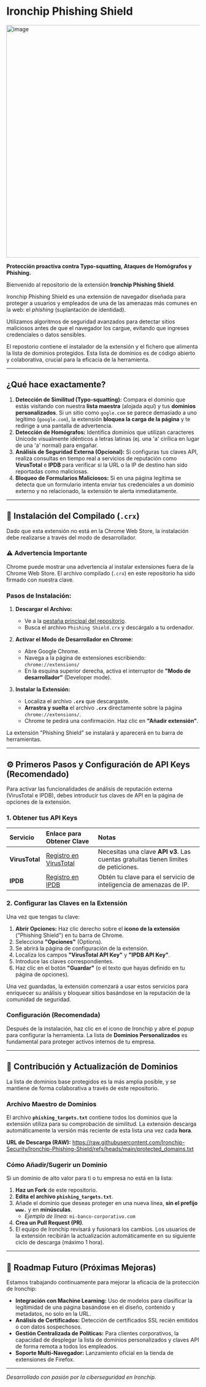 # Ironchip Phishing Shield

<img width="705" height="605" alt="image" src="https://github.com/user-attachments/assets/e2d0a8a3-796b-4f8e-98bb-f49c4fa5c199" />

**Protección proactiva contra Typo-squatting, Ataques de Homógrafos y Phishing.**

Bienvenido al repositorio de la extensión **Ironchip Phishing Shield**. 

Ironchip Phishing Shield es una extensión de navegador diseñada para proteger a usuarios y empleados de una de las amenazas más comunes en la web: el *phishing* (suplantación de identidad).

Utilizamos algoritmos de seguridad avanzados para detectar sitios maliciosos antes de que el navegador los cargue, evitando que ingreses credenciales o datos sensibles.

El repostorio contiene el instalador de la extensión y el fichero que alimenta la lista de dominios protegidos. Esta lista de dominios es de código abierto y colaborativa, crucial para la eficacia de la herramienta.

***

## ¿Qué hace exactamente?

1.  **Detección de Similitud (Typo-squatting):** Compara el dominio que estás visitando con nuestra **lista maestra** (alojada aquí) y tus **dominios personalizados**. Si un sitio como `gogle.com` se parece demasiado a uno legítimo (`google.com`), la extensión **bloquea la carga de la página** y te redirige a una pantalla de advertencia.
2.  **Detección de Homógrafos:** Identifica dominios que utilizan caracteres Unicode visualmente idénticos a letras latinas (ej. una 'a' cirílica en lugar de una 'a' normal) para engañar.
3.  **Análisis de Seguridad Externa (Opcional):** Si configuras tus claves API, realiza consultas en tiempo real a servicios de reputación como **VirusTotal** e **IPDB** para verificar si la URL o la IP de destino han sido reportadas como maliciosas.
4.  **Bloqueo de Formularios Maliciosos:** Si en una página legítima se detecta que un formulario intenta enviar tus credenciales a un dominio externo y no relacionado, la extensión te alerta inmediatamente.

***

## 💾 Instalación del Compilado (`.crx`)

Dado que esta extensión no está en la Chrome Web Store, la instalación debe realizarse a través del modo de desarrollador.

### ⚠️ Advertencia Importante

Chrome puede mostrar una advertencia al instalar extensiones fuera de la Chrome Web Store. El archivo compilado (`.crx`) en este repositorio ha sido firmado con nuestra clave.

### Pasos de Instalación:

1.  **Descargar el Archivo:**
    * Ve a la [pestaña principal del repositorio](https://github.com/Ironchip-Security/Ironchip-Phishing-Shield/tree/main).
    * Busca el archivo `Phishing Shield.crx` y descárgalo a tu ordenador.

2.  **Activar el Modo de Desarrollador en Chrome:**
    * Abre Google Chrome.
    * Navega a la página de extensiones escribiendo: `chrome://extensions/`
    * En la esquina superior derecha, activa el interruptor de **"Modo de desarrollador"** (Developer mode).

3.  **Instalar la Extensión:**
    * Localiza el archivo **`.crx`** que descargaste.
    * **Arrastra y suelta** el archivo **`.crx`** directamente sobre la página `chrome://extensions/`.
    * Chrome te pedirá una confirmación. Haz clic en **"Añadir extensión"**.

La extensión "Phishing Shield" se instalará y aparecerá en tu barra de herramientas.

***

## ⚙️ Primeros Pasos y Configuración de API Keys (Recomendado)

Para activar las funcionalidades de análisis de reputación externa (VirusTotal e IPDB), debes introducir tus claves de API en la página de opciones de la extensión.

### 1. Obtener tus API Keys

| Servicio | Enlace para Obtener Clave | Notas |
| :--- | :--- | :--- |
| **VirusTotal** | [Registro en VirusTotal](https://www.virustotal.com/gui/join-us) | Necesitas una clave **API v3**. Las cuentas gratuitas tienen límites de peticiones. |
| **IPDB** | [Registro en IPDB](https://ipdb.io/register) | Obtén tu clave para el servicio de inteligencia de amenazas de IP. |

### 2. Configurar las Claves en la Extensión

Una vez que tengas tu clave:

1.  **Abrir Opciones:** Haz clic derecho sobre el **icono de la extensión** ("Phishing Shield") en tu barra de Chrome.
2.  Selecciona **"Opciones"** (Options).
3.  Se abrirá la página de configuración de la extensión.
4.  Localiza los campos **"VirusTotal API Key"** y **"IPDB API Key"**.
5.  Introduce las claves correspondientes.
6.  Haz clic en el botón **"Guardar"** (o el texto que hayas definido en tu página de opciones).

Una vez guardadas, la extensión comenzará a usar estos servicios para enriquecer su análisis y bloquear sitios basándose en la reputación de la comunidad de seguridad.

### Configuración (Recomendada)

Después de la instalación, haz clic en el icono de Ironchip y abre el *popup* para configurar la herramienta. La lista de **Dominios Personalizados** es fundamental para proteger activos internos de tu empresa.

***

## 🤝 Contribución y Actualización de Dominios

La lista de dominios base protegidos es la más amplia posible, y se mantiene de forma colaborativa a través de este repositorio.

### Archivo Maestro de Dominios

El archivo **`phishing_targets.txt`** contiene todos los dominios que la extensión utiliza para su comprobación de similitud. La extensión descarga automáticamente la versión más reciente de esta lista una vez cada **hora**.

**URL de Descarga (RAW):**
https://raw.githubusercontent.com/Ironchip-Security/Ironchip-Phishing-Shield/refs/heads/main/protected_domains.txt

### Cómo Añadir/Sugerir un Dominio

Si un dominio de alto valor para ti o tu empresa no está en la lista:

1.  **Haz un Fork** de este repositorio.
2.  **Edita el archivo `phishing_targets.txt`**.
3.  Añade el dominio que deseas proteger en una nueva línea, **sin el prefijo `www.`** y en **minúsculas**.
    * *Ejemplo de línea:* `mi-banco-corporativo.com`
4.  **Crea un Pull Request (PR)**.
5.  El equipo de Ironchip revisará y fusionará los cambios. Los usuarios de la extensión recibirán la actualización automáticamente en su siguiente ciclo de descarga (máximo 1 hora).

***

## 🔮 Roadmap Futuro (Próximas Mejoras)

Estamos trabajando continuamente para mejorar la eficacia de la protección de Ironchip:

* **Integración con Machine Learning:** Uso de modelos para clasificar la legitimidad de una página basándose en el diseño, contenido y metadatos, no solo en la URL.
* **Análisis de Certificados:** Detección de certificados SSL recién emitidos o con datos sospechosos.
* **Gestión Centralizada de Políticas:** Para clientes corporativos, la capacidad de desplegar la lista de dominios personalizados y claves API de forma remota a todos los empleados.
* **Soporte Multi-Navegador:** Lanzamiento oficial en la tienda de extensiones de Firefox.

***

*Desarrollado con pasión por la ciberseguridad en Ironchip.*
